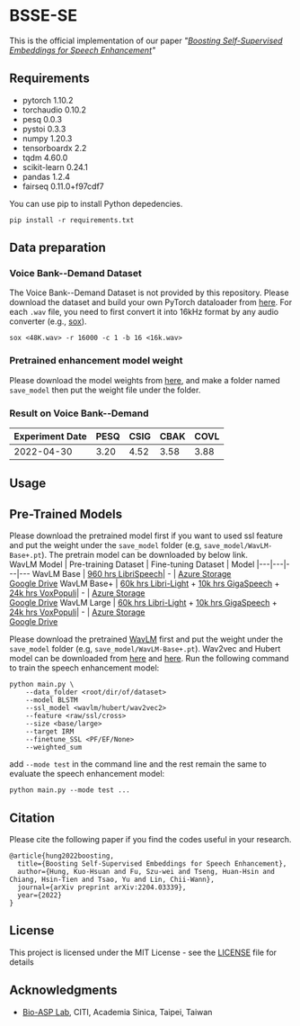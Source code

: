 # BSSE-SE
This is the official implementation of our paper *"[Boosting Self-Supervised Embeddings for Speech Enhancement](https://arxiv.org/abs/2204.03339)"*

## Requirements
- pytorch 1.10.2
- torchaudio 0.10.2
- pesq 0.0.3
- pystoi 0.3.3
- numpy 1.20.3
- tensorboardx 2.2
- tqdm 4.60.0
- scikit-learn 0.24.1
- pandas 1.2.4
- fairseq 0.11.0+f97cdf7

You can use pip to install Python depedencies.

```
pip install -r requirements.txt
```

## Data preparation

### Voice Bank--Demand Dataset
The Voice Bank--Demand Dataset is not provided by this repository. Please download the dataset and build your own PyTorch dataloader from [here](https://datashare.is.ed.ac.uk/handle/10283/1942?show=full).
For each `.wav` file, you need to first convert it into 16kHz format by any audio converter (e.g., [sox](http://sox.sourceforge.net/)).
```
sox <48K.wav> -r 16000 -c 1 -b 16 <16k.wav>
```

### Pretrained enhancement model weight
Please download the model weights from [here](https://drive.google.com/file/d/1s2EzhwCEvfJ-4COIz4LcdVXI8WexsJZE/view?usp=sharing), and make a folder named `save_model` then put the weight file under the folder. 

### Result on Voice Bank--Demand
Experiment Date | PESQ | CSIG | CBAK | COVL
-|-|-|-|-
2022-04-30 | 3.20 | 4.52 | 3.58 | 3.88

## Usage

## Pre-Trained Models
Please download the pretrained model first if you want to used ssl feature and put the weight under the `save_model` folder (e.g, `save_model/WavLM-Base+.pt`). The pretrain model can be downloaded by below link.
<br> WavLM
Model | Pre-training Dataset | Fine-tuning Dataset | Model
|---|---|---|---
WavLM Base |  [960 hrs LibriSpeech](http://www.openslr.org/12)| -  | [Azure Storage](https://msranlcmtteamdrive.blob.core.windows.net/share/wavlm/WavLM-Base.pt?sv=2020-04-08&st=2021-11-05T00%3A35%3A31Z&se=2022-11-06T00%3A35%3A00Z&sr=b&sp=r&sig=JljnRVzyHY6AjHzhVmHV5KyQQCvvGfgp9D2M02oGJBU%3D) <br> [Google Drive](https://drive.google.com/file/d/19-C7SMQvEFAYLG5uc47NX_MY03JCbI4x/view?usp=sharing)
WavLM Base+ | [60k hrs Libri-Light](https://github.com/facebookresearch/libri-light) + [10k hrs GigaSpeech](https://github.com/SpeechColab/GigaSpeech) + [24k hrs VoxPopuli](https://github.com/facebookresearch/voxpopuli/tree/main)| -  |  [Azure Storage](https://msranlcmtteamdrive.blob.core.windows.net/share/wavlm/WavLM-Base+.pt?sv=2020-04-08&st=2021-11-05T00%3A34%3A47Z&se=2022-10-06T00%3A34%3A00Z&sr=b&sp=r&sig=Gkf1IByHaIn1t%2FVEd9D6WHjZ3zu%2Fk5eSdoj21UytKro%3D) <br> [Google Drive](https://drive.google.com/file/d/1PlbT_9_B4F9BsD_ija84sUTVw7almNX8/view?usp=sharing) 
WavLM Large | [60k hrs Libri-Light](https://github.com/facebookresearch/libri-light) + [10k hrs GigaSpeech](https://github.com/SpeechColab/GigaSpeech) + [24k hrs VoxPopuli](https://github.com/facebookresearch/voxpopuli/tree/main)| -  | [Azure Storage](https://msranlcmtteamdrive.blob.core.windows.net/share/wavlm/WavLM-Large.pt?sv=2020-08-04&st=2021-11-22T10%3A03%3A53Z&se=2022-11-23T10%3A03%3A00Z&sr=b&sp=r&sig=3kB8dwTCyIS8YQ7gW5oXmDrXV%2FAaLmoxBS37oPpFsz4%3D) <br> [Google Drive](https://drive.google.com/file/d/1rMu6PQ9vz3qPz4oIm72JDuIr5AHIbCOb/view?usp=sharing) 




Please download the pretrained [WavLM](https://github.com/microsoft/unilm/tree/master/wavlm) first and put the weight under the `save_model` folder (e.g, `save_model/WavLM-Base+.pt`). Wav2vec and Hubert model can be downloaded from [here]() and [here](). Run the following command to train the speech enhancement model:
```
python main.py \
    --data_folder <root/dir/of/dataset> 
    --model BLSTM 
    --ssl_model <wavlm/hubert/wav2vec2>
    --feature <raw/ssl/cross> 
    --size <base/large> 
    --target IRM 
    --finetune_SSL <PF/EF/None> 
    --weighted_sum
```

add `--mode test` in the command line and the rest remain the same to evaluate the speech enhancement model:
```
python main.py --mode test ... 
```


## Citation
Please cite the following paper if you find the codes useful in your research.

```
@article{hung2022boosting,
  title={Boosting Self-Supervised Embeddings for Speech Enhancement},
  author={Hung, Kuo-Hsuan and Fu, Szu-wei and Tseng, Huan-Hsin and Chiang, Hsin-Tien and Tsao, Yu and Lin, Chii-Wann},
  journal={arXiv preprint arXiv:2204.03339},
  year={2022}
}
```

## License
This project is licensed under the MIT License - see the [LICENSE](LICENSE) file for details

## Acknowledgments
* [Bio-ASP Lab](https://bio-asplab.citi.sinica.edu.tw), CITI, Academia Sinica, Taipei, Taiwan
